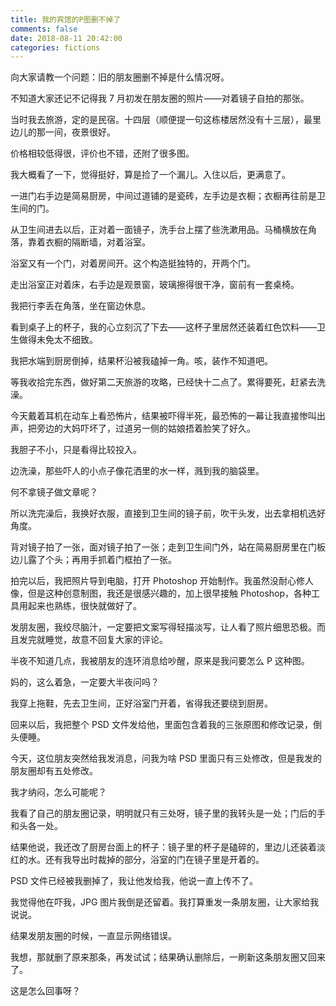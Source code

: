 ```yaml
---
title: 我的宾馆的P图删不掉了
comments: false
date: 2018-08-11 20:42:00
categories: fictions
---
```

向大家请教一个问题：旧的朋友圈删不掉是什么情况呀。

不知道大家还记不记得我 7 月初发在朋友圈的照片——对着镜子自拍的那张。

当时我去旅游，定的是民宿。十四层（顺便提一句这栋楼居然没有十三层），最里边儿的那一间，夜景很好。

价格相较低得很，评价也不错，还附了很多图。

我大概看了一下，觉得挺好，算是捡了一个漏儿。入住以后，更满意了。

一进门右手边是简易厨房，中间过道铺的是瓷砖，左手边是衣橱；衣橱再往前是卫生间的门。

从卫生间进去以后，正对着一面镜子，洗手台上摆了些洗漱用品。马桶横放在角落，靠着衣橱的隔断墙，对着浴室。

浴室又有一个门，对着房间开。这个构造挺独特的，开两个门。

走出浴室正对着床，右手边是观景窗，玻璃擦得很干净，窗前有一套桌椅。

我把行李丢在角落，坐在窗边休息。

看到桌子上的杯子，我的心立刻沉了下去——这杯子里居然还装着红色饮料——卫生做得未免太不细致。

我把水端到厨房倒掉，结果杯沿被我磕掉一角。咳，装作不知道吧。

等我收拾完东西，做好第二天旅游的攻略，已经快十二点了。累得要死，赶紧去洗澡。

今天戴着耳机在动车上看恐怖片，结果被吓得半死，最恐怖的一幕让我直接惨叫出声，把旁边的大妈吓坏了，过道另一侧的姑娘捂着脸笑了好久。

我胆子不小，只是看得比较投入。

边洗澡，那些吓人的小点子像花洒里的水一样，溅到我的脑袋里。

何不拿镜子做文章呢？

所以洗完澡后，我换好衣服，直接到卫生间的镜子前，吹干头发，出去拿相机选好角度。

背对镜子拍了一张，面对镜子拍了一张；走到卫生间门外，站在简易厨房里在门板边儿露了个头；再用手抓着门框拍了一张。

拍完以后，我把照片导到电脑，打开 Photoshop 开始制作。我虽然没耐心修人像，但是这种创意制图，我还是很感兴趣的，加上很早接触 Photoshop，各种工具用起来也熟练，很快就做好了。

发朋友圈，我绞尽脑汁，一定要把文案写得轻描淡写，让人看了照片细思恐极。而且发完就睡觉，故意不回复大家的评论。

半夜不知道几点，我被朋友的连环消息给吵醒，原来是我问要怎么 P 这种图。

妈的，这么着急，一定要大半夜问吗？

我穿上拖鞋，先去卫生间，正好浴室门开着，省得我还要绕到厨房。

回来以后，我把整个 PSD 文件发给他，里面包含着我的三张原图和修改记录，倒头便睡。

今天，这位朋友突然给我发消息，问我为啥 PSD 里面只有三处修改，但是我发的朋友圈却有五处修改。

我才纳闷，怎么可能呢？

我看了自己的朋友圈记录，明明就只有三处呀，镜子里的我转头是一处；门后的手和头各一处。

结果他说，我还改了厨房台面上的杯子：镜子里的杯子是磕碎的，里边儿还装着淡红的水。还有我导出时裁掉的部分，浴室的门在镜子里是开着的。

PSD 文件已经被我删掉了，我让他发给我，他说一直上传不了。

我觉得他在吓我，JPG 图片我倒是还留着。我打算重发一条朋友圈，让大家给我说说。

结果发朋友圈的时候，一直显示网络错误。

我想，那就删了原来那条，再发试试；结果确认删除后，一刷新这条朋友圈又回来了。

这是怎么回事呀？